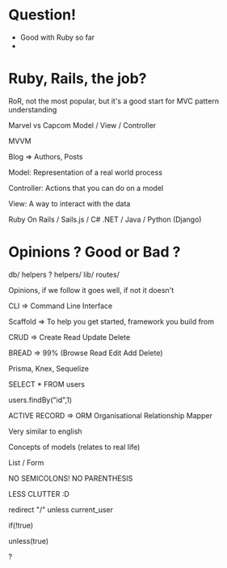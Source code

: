 # Question!

- Good with Ruby so far
-

# Ruby, Rails, the job?

RoR, not the most popular, but it's a good start for MVC pattern understanding

Marvel vs Capcom
Model / View / Controller

MVVM

Blog => Authors, Posts

Model: Representation of a real world process

Controller: Actions that you can do on a model

View: A way to interact with the data

Ruby On Rails / Sails.js / C# .NET / Java / Python (Django)

# Opinions ? Good or Bad ?

db/ helpers ?
helpers/
lib/
routes/

Opinions, if we follow it goes well, if not it doesn't

CLI => Command Line Interface

Scaffold => To help you get started, framework you build from

CRUD => Create Read Update Delete

BREAD => 99% (Browse Read Edit Add Delete)

Prisma, Knex, Sequelize

SELECT \* FROM users

users.findBy("id",1)

ACTIVE RECORD => ORM Organisational Relationship Mapper

Very similar to english

Concepts of models (relates to real life)

List / Form

NO SEMICOLONS! NO PARENTHESIS

LESS CLUTTER :D

redirect "/" unless current_user

if(!true)

unless(true)

?
